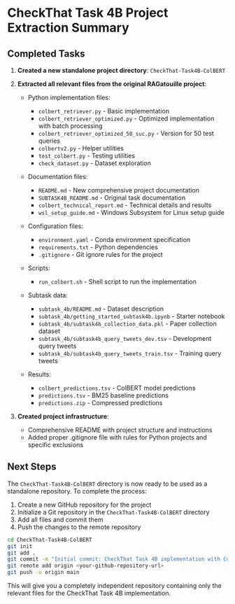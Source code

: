 # CheckThat Task 4B Project Extraction Summary

## Completed Tasks

1. **Created a new standalone project directory**: `CheckThat-Task4B-ColBERT`

2. **Extracted all relevant files from the original RAGatouille project**:
   - Python implementation files:
     - `colbert_retriever.py` - Basic implementation
     - `colbert_retriever_optimized.py` - Optimized implementation with batch processing
     - `colbert_retriever_optimized_50_suc.py` - Version for 50 test queries
     - `colbertv2.py` - Helper utilities
     - `test_colbert.py` - Testing utilities
     - `check_dataset.py` - Dataset exploration

   - Documentation files:
     - `README.md` - New comprehensive project documentation
     - `SUBTASK4B_README.md` - Original task documentation
     - `colbert_technical_report.md` - Technical details and results
     - `wsl_setup_guide.md` - Windows Subsystem for Linux setup guide

   - Configuration files:
     - `environment.yaml` - Conda environment specification
     - `requirements.txt` - Python dependencies
     - `.gitignore` - Git ignore rules for the project

   - Scripts:
     - `run_colbert.sh` - Shell script to run the implementation

   - Subtask data:
     - `subtask_4b/README.md` - Dataset description
     - `subtask_4b/getting_started_subtask4b.ipynb` - Starter notebook
     - `subtask_4b/subtask4b_collection_data.pkl` - Paper collection dataset
     - `subtask_4b/subtask4b_query_tweets_dev.tsv` - Development query tweets
     - `subtask_4b/subtask4b_query_tweets_train.tsv` - Training query tweets

   - Results:
     - `colbert_predictions.tsv` - ColBERT model predictions
     - `predictions.tsv` - BM25 baseline predictions
     - `predictions.zip` - Compressed predictions

3. **Created project infrastructure**:
   - Comprehensive README with project structure and instructions
   - Added proper .gitignore file with rules for Python projects and specific exclusions

## Next Steps

The `CheckThat-Task4B-ColBERT` directory is now ready to be used as a standalone repository. To complete the process:

1. Create a new GitHub repository for the project
2. Initialize a Git repository in the `CheckThat-Task4B-ColBERT` directory
3. Add all files and commit them
4. Push the changes to the remote repository

```bash
cd CheckThat-Task4B-ColBERT
git init
git add .
git commit -m "Initial commit: CheckThat Task 4B implementation with ColBERT"
git remote add origin <your-github-repository-url>
git push -u origin main
```

This will give you a completely independent repository containing only the relevant files for the CheckThat Task 4B implementation. 